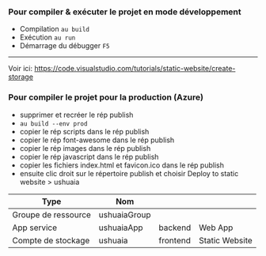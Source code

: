 ### Pour compiler & exécuter le projet en mode développement

* Compilation `au build`
* Exécution `au run`
* Démarrage du débugger `F5`

-----------

Voir ici: https://code.visualstudio.com/tutorials/static-website/create-storage

### Pour compiler le projet pour la production (Azure)

- supprimer et recréer le rép publish
- `au build --env prod`
- copier le rép scripts dans le rép publish
- copier le rép font-awesome dans le rép publish
- copier le rép images dans le rép publish
- copier le rép javascript dans le rép publish
- copier les fichiers index.html et favicon.ico dans le rép publish
- ensuite clic droit sur le répertoire publish et choisir Deploy to static website > ushuaia


| Type                | Nom           |           |                |
|---------------------|---------------|-----------|----------------|
| Groupe de ressource | ushuaiaGroup  |           |                |
| App service         | ushuaiaApp    | backend   | Web App        |
| Compte de stockage  | ushuaia       | frontend  | Static Website |



